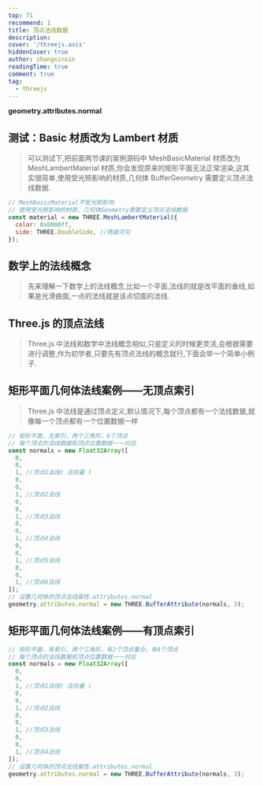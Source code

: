 ```yaml
---
top: 71
recommend: 1
title: 顶点法线数据
description:
cover: '/threejs.avis'
hiddenCover: true
author: zhangxinxin
readingTime: true
comment: true
tag:
  - threejs
---
```


**geometry.attributes.normal**

## 测试：Basic 材质改为 Lambert 材质

> 可以测试下,把前面两节课的案例源码中 MeshBasicMaterial 材质改为 MeshLambertMaterial 材质,你会发现原来的矩形平面无法正常渲染,这其实很简单,使用受光照影响的材质,几何体 BufferGeometry 需要定义顶点法线数据.

```js
// MeshBasicMaterial不受光照影响
// 使用受光照影响的材质，几何体Geometry需要定义顶点法线数据
const material = new THREE.MeshLambertMaterial({
  color: 0x0000ff,
  side: THREE.DoubleSide, //两面可见
});
```

## 数学上的法线概念

> 先来理解一下数学上的法线概念,比如一个平面,法线的就是改平面的垂线,如果是光滑曲面,一点的法线就是该点切面的法线.

## Three.js 的顶点法线

> Three.js 中法线和数学中法线概念相似,只是定义的时候更灵活,会根据需要进行调整,作为初学者,只要先有顶点法线的概念就行,下面会举一个简单小例子.

## 矩形平面几何体法线案例——无顶点索引

> Three.js 中法线是通过顶点定义,默认情况下,每个顶点都有一个法线数据,就像每一个顶点都有一个位置数据一样

```js
// 矩形平面，无索引，两个三角形，6个顶点
// 每个顶点的法线数据和顶点位置数据一一对应
const normals = new Float32Array([
  0,
  0,
  1, //顶点1法线( 法向量 )
  0,
  0,
  1, //顶点2法线
  0,
  0,
  1, //顶点3法线
  0,
  0,
  1, //顶点4法线
  0,
  0,
  1, //顶点5法线
  0,
  0,
  1, //顶点6法线
]);
// 设置几何体的顶点法线属性.attributes.normal
geometry.attributes.normal = new THREE.BufferAttribute(normals, 3);
```

## 矩形平面几何体法线案例——有顶点索引

```js
// 矩形平面，有索引，两个三角形，有2个顶点重合，有4个顶点
// 每个顶点的法线数据和顶点位置数据一一对应
const normals = new Float32Array([
  0,
  0,
  1, //顶点1法线( 法向量 )
  0,
  0,
  1, //顶点2法线
  0,
  0,
  1, //顶点3法线
  0,
  0,
  1, //顶点4法线
]);
// 设置几何体的顶点法线属性.attributes.normal
geometry.attributes.normal = new THREE.BufferAttribute(normals, 3);
```
